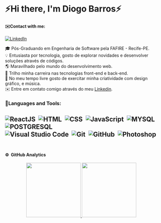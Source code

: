 <h1>⚡Hi there, I'm Diogo Barros⚡</h1>
 
<h4>✉️Contact with me:</h4>
<p><a href="https://www.linkedin.com/in/diogobarros-code/"><img alt="LinkedIn" src="https://img.shields.io/badge/linkedin%20-%230077B5.svg?&style=flat&logo=linkedin&logoColor=white"/></a></p>

<p>
 🎓 Pós-Graduando em Engenharia de Software pela FAFIRE - Recife-PE.</br>
 💡 Entusiasta por tecnologia, gosto de explorar novidades e desenvolver soluções através de códigos.</br>
 🌎 Maravilhado pelo mundo do desenvolvimento web.</br>
 🧠 Trilho minha carreira nas tecnologias front-end e back-end.</br>
 🎨 No meu tempo livre gosto de exercitar minha criatividade com design gráfico, e música.</br>
 ✉️ Entre em contato comigo através do meu <a href="https://www.linkedin.com/in/diogobarros-code/">Linkedin</a>.
</p>

<h3 align="left">🚀Languages and Tools:</h3>

<h2>

![ReactJS](https://img.shields.io/badge/-REACT-05122A?style=flat&logo=REACT)&nbsp;
![HTML](https://img.shields.io/badge/-HTML-05122A?style=flat&logo=HTML5)&nbsp;
![CSS](https://img.shields.io/badge/-CSS-05122A?style=flat&logo=CSS3&logoColor=1572B6)&nbsp;
![JavaScript](https://img.shields.io/badge/-JavaScript-05122A?style=flat&logo=javascript)&nbsp;
![MYSQL](https://img.shields.io/badge/-MySQL-05122A?&logo=MySQL)&nbsp;
![POSTGRESQL](https://img.shields.io/badge/-PostgreSql-05122A?&logo=PostgreSql) </br>
![Visual Studio Code](https://img.shields.io/badge/-Visual%20Studio%20Code-05122A?style=flat&logo=visual-studio-code&logoColor=007ACC)&nbsp;
![Git](https://img.shields.io/badge/-Git-05122A?style=flat&logo=git)&nbsp;
![GitHub](https://img.shields.io/badge/-GitHub-05122A?style=flat&logo=github)&nbsp;
![Photoshop](https://img.shields.io/badge/-Photoshop-05122A?style=flat&logo=adobe-photoshop)&nbsp;

</h2>

#### ⚙️ &nbsp;GitHub Analytics

<p align="center">
<a href="https://github.com/DiogoBarrosCode">
  <img height="180em" src="https://github-readme-stats-eight-theta.vercel.app/api?username=DiogoBarrosCode&show_icons=true&theme=algolia&include_all_commits=true&count_private=true"/>
  <img height="180em" src="https://github-readme-stats-eight-theta.vercel.app/api/top-langs/?username=DiogoBarrosCode&layout=compact&langs_count=8&theme=algolia"/>
</a>
</p>


<p align="left">


</p>

